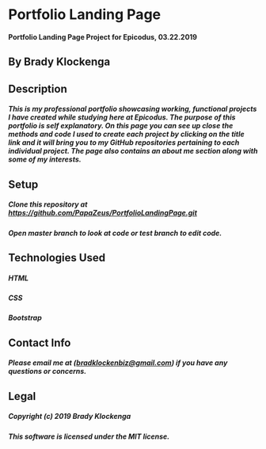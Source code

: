 # **Portfolio Landing Page**

#### Portfolio Landing Page Project for Epicodus, 03.22.2019

## **By Brady Klockenga**

## **Description**

##### This is my professional portfolio showcasing working, functional projects I have created while studying here at Epicodus. The purpose of this portfolio is self explanatory. On this page you can see up close the methods and code I used to create each project by clicking on the title link and it will bring you to my GitHub repositories pertaining to each individual project. The page also contains an about me section along with some of my interests.  

## **Setup**

##### Clone this repository at https://github.com/PapaZeus/PortfolioLandingPage.git
##### Open master branch to look at code or test branch to edit code.

## **Technologies Used**

##### HTML
##### CSS
##### Bootstrap

## **Contact Info**

##### Please email me at (bradklockenbiz@gmail.com) if you have any questions or concerns.

## **Legal**

##### Copyright (c) 2019 Brady Klockenga

##### This software is licensed under the MIT license.

